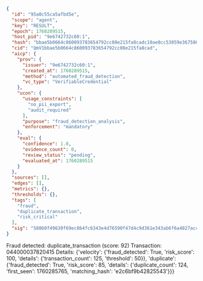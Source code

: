 ```json
{
  "id": "95a0c55ca5afbd5e",
  "scope": "agent",
  "key": "RESULT",
  "epoch": 1760289515,
  "host_pid": "9e6742732c60:1",
  "hash": "bbae5b0664c860093783654792cc08e215fa8cadc10ae0cc53059e367586ace8",
  "cid": "QmV1bbae5b0664c860093783654792cc08e215fa8cad",
  "aicp": {
    "prov": {
      "issuer": "9e6742732c60:1",
      "created_at": 1760289515,
      "method": "automated_fraud_detection",
      "vc_type": "VerifiableCredential"
    },
    "ucon": {
      "usage_constraints": [
        "no_pii_export",
        "audit_required"
      ],
      "purpose": "fraud_detection_analysis",
      "enforcement": "mandatory"
    },
    "eval": {
      "confidence": 1.0,
      "evidence_count": 0,
      "review_status": "pending",
      "evaluated_at": 1760289515
    }
  },
  "sources": [],
  "edges": [],
  "metrics": {},
  "thresholds": {},
  "tags": [
    "fraud",
    "duplicate_transaction",
    "risk_critical"
  ],
  "sig": "58060f49630f69ec864fc6343e4d76590f47d4c9d361e343ab6f6a4027acc8db"
}
```

Fraud detected: duplicate_transaction (score: 92)
Transaction: 044000037820415
Details: {'velocity': {'fraud_detected': True, 'risk_score': 100, 'details': {'transaction_count': 125, 'threshold': 50}}, 'duplicate': {'fraud_detected': True, 'risk_score': 85, 'details': {'duplicate_count': 124, 'first_seen': 1760285765, 'matching_hash': 'e2c6bf9b42825543'}}}